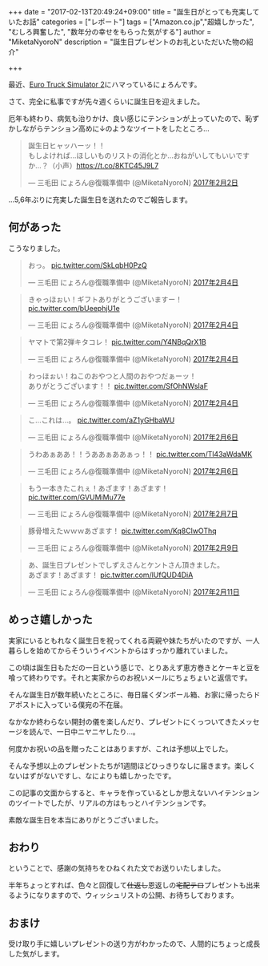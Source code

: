 +++
date = "2017-02-13T20:49:24+09:00"
title = "誕生日がとっても充実していたお話"
categories = ["レポート"]
tags = ["Amazon.co.jp","超嬉しかった", "むしろ興奮した", "数年分の幸せをもらった気がする"]
author = "MiketaNyoroN"
description = "誕生日プレゼントのお礼といただいた物の紹介"

+++

最近、[Euro Truck Simulator 2](https://www.eurotrucksimulator2.com/)にハマっているにょろんです。

さて、完全に私事ですが先々週くらいに誕生日を迎えました。

厄年も終わり、病気も治りかけ、良い感じにテンションが上っていたので、恥ずかしながらテンション高めに↓のようなツイートをしたところ…

<blockquote class="twitter-tweet" data-lang="ja"><p lang="ja" dir="ltr">誕生日ヒャッハーッ！！<br>もしよければ…ほしいものリストの消化とか…おねがいしてもいいですか…？（小声）<a href="https://t.co/8KTC45J9L7">https://t.co/8KTC45J9L7</a></p>&mdash; 三毛田 にょろん@復職準備中 (@MiketaNyoroN) <a href="https://twitter.com/MiketaNyoroN/status/827171218033766400">2017年2月2日</a></blockquote>
<script async src="//platform.twitter.com/widgets.js" charset="utf-8"></script>

…5,6年ぶりに充実した誕生日を送れたのでご報告します。

<!--more-->

## 何があった

こうなりました。

<blockquote class="twitter-tweet" data-lang="ja"><p lang="ja" dir="ltr">おっ。 <a href="https://t.co/SkLqbH0PzQ">pic.twitter.com/SkLqbH0PzQ</a></p>&mdash; 三毛田 にょろん@復職準備中 (@MiketaNyoroN) <a href="https://twitter.com/MiketaNyoroN/status/827682567168028672">2017年2月4日</a></blockquote>
<script async src="//platform.twitter.com/widgets.js" charset="utf-8"></script>

<blockquote class="twitter-tweet" data-lang="ja"><p lang="ja" dir="ltr">きゃっほぉい！ギフトありがとうございますー！ <a href="https://t.co/bUeephjU1e">pic.twitter.com/bUeephjU1e</a></p>&mdash; 三毛田 にょろん@復職準備中 (@MiketaNyoroN) <a href="https://twitter.com/MiketaNyoroN/status/827684974794940416">2017年2月4日</a></blockquote>
<script async src="//platform.twitter.com/widgets.js" charset="utf-8"></script>

<blockquote class="twitter-tweet" data-lang="ja"><p lang="ja" dir="ltr">ヤマトで第2弾キタコレ！ <a href="https://t.co/Y4NBqQrX1B">pic.twitter.com/Y4NBqQrX1B</a></p>&mdash; 三毛田 にょろん@復職準備中 (@MiketaNyoroN) <a href="https://twitter.com/MiketaNyoroN/status/827694773641154561">2017年2月4日</a></blockquote>
<script async src="//platform.twitter.com/widgets.js" charset="utf-8"></script>

<blockquote class="twitter-tweet" data-lang="ja"><p lang="ja" dir="ltr">わっほぉい！ねこのおやつと人間のおやつだぁーッ！<br>ありがとうございます！！ <a href="https://t.co/SfOhNWsIaF">pic.twitter.com/SfOhNWsIaF</a></p>&mdash; 三毛田 にょろん@復職準備中 (@MiketaNyoroN) <a href="https://twitter.com/MiketaNyoroN/status/827698208742649858">2017年2月4日</a></blockquote>
<script async src="//platform.twitter.com/widgets.js" charset="utf-8"></script>

<blockquote class="twitter-tweet" data-lang="ja"><p lang="ja" dir="ltr">こ…これは…。 <a href="https://t.co/aZ1yGHbaWU">pic.twitter.com/aZ1yGHbaWU</a></p>&mdash; 三毛田 にょろん@復職準備中 (@MiketaNyoroN) <a href="https://twitter.com/MiketaNyoroN/status/828547106008731648">2017年2月6日</a></blockquote>
<script async src="//platform.twitter.com/widgets.js" charset="utf-8"></script>

<blockquote class="twitter-tweet" data-lang="ja"><p lang="ja" dir="ltr">うわあぁああ！！うああぁああぁっ！！ <a href="https://t.co/Tl43aWdaMK">pic.twitter.com/Tl43aWdaMK</a></p>&mdash; 三毛田 にょろん@復職準備中 (@MiketaNyoroN) <a href="https://twitter.com/MiketaNyoroN/status/828547878872240130">2017年2月6日</a></blockquote>
<script async src="//platform.twitter.com/widgets.js" charset="utf-8"></script>

<blockquote class="twitter-tweet" data-lang="ja"><p lang="ja" dir="ltr">もう一本きたこれぇ！あざます！あざます！ <a href="https://t.co/GVUMiMu77e">pic.twitter.com/GVUMiMu77e</a></p>&mdash; 三毛田 にょろん@復職準備中 (@MiketaNyoroN) <a href="https://twitter.com/MiketaNyoroN/status/828932023934869504">2017年2月7日</a></blockquote>
<script async src="//platform.twitter.com/widgets.js" charset="utf-8"></script>

<blockquote class="twitter-tweet" data-lang="ja"><p lang="ja" dir="ltr">豚骨増えたｗｗｗあざます！ <a href="https://t.co/Kq8ClwOThq">pic.twitter.com/Kq8ClwOThq</a></p>&mdash; 三毛田 にょろん@復職準備中 (@MiketaNyoroN) <a href="https://twitter.com/MiketaNyoroN/status/829623284119400450">2017年2月9日</a></blockquote>
<script async src="//platform.twitter.com/widgets.js" charset="utf-8"></script>

<blockquote class="twitter-tweet" data-lang="ja"><p lang="ja" dir="ltr">あ、誕生日プレゼントでしずえさんとケントさん頂きました。<br>あざます！あざます！ <a href="https://t.co/lUfQUD4DiA">pic.twitter.com/lUfQUD4DiA</a></p>&mdash; 三毛田 にょろん@復職準備中 (@MiketaNyoroN) <a href="https://twitter.com/MiketaNyoroN/status/830370995684773888">2017年2月11日</a></blockquote>
<script async src="//platform.twitter.com/widgets.js" charset="utf-8"></script>

## めっさ嬉しかった

実家にいるともれなく誕生日を祝ってくれる両親や妹たちがいたのですが、一人暮らしを始めてからそういうイベントからはすっかり離れていました。

この頃は誕生日もただの一日という感じで、とりあえず恵方巻きとケーキと豆を喰って終わりです。それと実家からのお祝いメールにちょちょいと返信です。

そんな誕生日が数年続いたところに、毎日届くダンボール箱、お家に帰ったらドアポストに入っている僕宛の不在届。

なかなか終わらない開封の儀を楽しんだり、プレゼントにくっついてきたメッセージを読んで、一日中ニヤニヤしたり…。

何度かお祝いの品を贈ったことはありますが、これは予想以上でした。

そんな予想以上のプレゼントたちが1週間ほどひっきりなしに届きます。楽しくないはずがないですし、なによりも嬉しかったです。

この記事の文面からすると、キャラを作っているとしか思えないハイテンションのツイートでしたが、リアルの方はもっとハイテンションです。

素敵な誕生日を本当にありがとうございました。


## おわり

ということで、感謝の気持ちをひねくれた文でお送りいたしました。

半年ちょっとすれば、色々と回復して~~仕返し~~恩返しの~~宅配テロ~~プレゼントも出来るようになりますので、ウィッシュリストの公開、お待ちしております。


## おまけ

受け取り手に嬉しいプレゼントの送り方がわかったので、人間的にちょっと成長した気がします。
